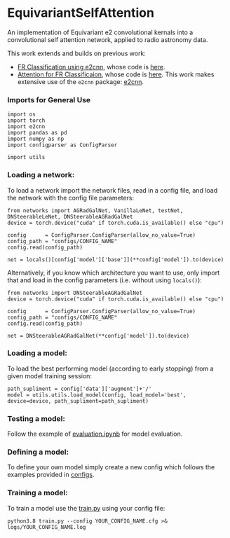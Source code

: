 # EquivariantSelfAttention
An implementation of Equivariant e2 convolutional kernals into a convolutional self attention network, applied to radio astronomy data.


This work extends and builds on previous work:
 - [FR Classification using e2cnn](https://arxiv.org/pdf/2102.08252.pdf), whose code is [here](https://github.com/as595/E2CNNRadGal).
 - [Attention for FR Classificaion](https://arxiv.org/abs/2012.01248), whose code is [here](https://github.com/mb010/AstroAttention).
This work makes extensive use of the `e2cnn` package: [e2cnn](https://github.com/QUVA-Lab/e2cnn).

### Imports for General Use
```
import os
import torch
import e2cnn
import pandas as pd
import numpy as np
import configparser as ConfigParser

import utils
```

### Loading a network:
To load a network import the network files, read in a config file, and load the network with the config file parameters:
```
from networks import AGRadGalNet, VanillaLeNet, testNet, DNSteerableLeNet, DNSteerableAGRadGalNet
device = torch.device("cuda" if torch.cuda.is_available() else "cpu")

config      = ConfigParser.ConfigParser(allow_no_value=True)
config_path = "configs/CONFIG_NAME"
config.read(config_path)

net = locals()[config['model']['base']](**config['model']).to(device)
```

Alternatively, if you know which architecture you want to use, only import that and load in the config parameters (i.e. without using `locals()`):
```
from networks import DNSteerableAGRadGalNet
device = torch.device("cuda" if torch.cuda.is_available() else "cpu")

config      = ConfigParser.ConfigParser(allow_no_value=True)
config_path = "configs/CONFIG_NAME"
config.read(config_path)

net = DNSteerableAGRadGalNet(**config['model']).to(device)
```

### Loading a model: 
To load the best performing model (according to early stopping) from a given model training session:
```
path_supliment = config['data']['augment']+'/'
model = utils.utils.load_model(config, load_model='best', device=device, path_supliment=path_supliment)
```

### Testing a model: 
Follow the example of [evaluation.ipynb](evaluation.ipynb) for model evaluation.

### Defining a model: 
To define your own model simply create a new config which follows the examples provided in [configs](configs).

### Training a model: 
To train a model use the [train.py](train.py) using your config file:
```
python3.8 train.py --config YOUR_CONFIG_NAME.cfg >& logs/YOUR_CONFIG_NAME.log
```
